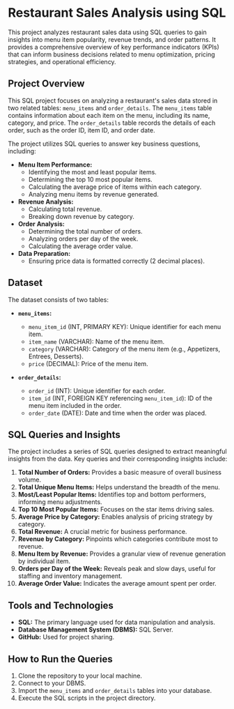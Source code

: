 # Restaurant Sales Analysis using SQL

This project analyzes restaurant sales data using SQL queries to gain insights into menu item popularity, revenue trends, and order patterns.  It provides a comprehensive overview of key performance indicators (KPIs) that can inform business decisions related to menu optimization, pricing strategies, and operational efficiency.

## Project Overview

This SQL project focuses on analyzing a restaurant's sales data stored in two related tables: `menu_items` and `order_details`. The `menu_items` table contains information about each item on the menu, including its name, category, and price. The `order_details` table records the details of each order, such as the order ID, item ID, and order date.

The project utilizes SQL queries to answer key business questions, including:

* **Menu Item Performance:**
    * Identifying the most and least popular items.
    * Determining the top 10 most popular items.
    * Calculating the average price of items within each category.
    * Analyzing menu items by revenue generated.
* **Revenue Analysis:**
    * Calculating total revenue.
    * Breaking down revenue by category.
* **Order Analysis:**
    * Determining the total number of orders.
    * Analyzing orders per day of the week.
    * Calculating the average order value.
* **Data Preparation:**
    * Ensuring price data is formatted correctly (2 decimal places).

## Dataset

The dataset consists of two tables:

* **`menu_items`:**
    * `menu_item_id` (INT, PRIMARY KEY): Unique identifier for each menu item.
    * `item_name` (VARCHAR): Name of the menu item.
    * `category` (VARCHAR): Category of the menu item (e.g., Appetizers, Entrees, Desserts).
    * `price` (DECIMAL): Price of the menu item.

* **`order_details`:**
    * `order_id` (INT): Unique identifier for each order.
    * `item_id` (INT, FOREIGN KEY referencing `menu_item_id`): ID of the menu item included in the order.
    * `order_date` (DATE): Date and time when the order was placed.

## SQL Queries and Insights

The project includes a series of SQL queries designed to extract meaningful insights from the data.  Key queries and their corresponding insights include:

1. **Total Number of Orders:** Provides a basic measure of overall business volume.
2. **Total Unique Menu Items:** Helps understand the breadth of the menu.
3. **Most/Least Popular Items:** Identifies top and bottom performers, informing menu adjustments.
4. **Top 10 Most Popular Items:**  Focuses on the star items driving sales.
5. **Average Price by Category:** Enables analysis of pricing strategy by category.
6. **Total Revenue:** A crucial metric for business performance.
7. **Revenue by Category:**  Pinpoints which categories contribute most to revenue.
8. **Menu Item by Revenue:**  Provides a granular view of revenue generation by individual item.
9. **Orders per Day of the Week:**  Reveals peak and slow days, useful for staffing and inventory management.
10. **Average Order Value:**  Indicates the average amount spent per order.

## Tools and Technologies

* **SQL:**  The primary language used for data manipulation and analysis.
* **Database Management System (DBMS):**  SQL Server.
* **GitHub:** Used for project sharing.

## How to Run the Queries

1. Clone the repository to your local machine.
2. Connect to your DBMS.
3. Import the `menu_items` and `order_details` tables into your database.
4. Execute the SQL scripts in the project directory.
